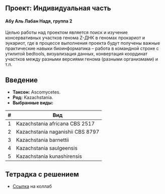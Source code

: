 ## Проект: Индивидуальная часть
#### Абу Аль Лабан Надя, группа 2

Целью работы над проектом является поиск и изучение консервативных участков генома Z-ДНК в геномах прокариот и эукариот, где в процессе выполнения проекта будут получены важные практические навыки биоинформатика – работа в командной строке с утилитой bedtools, визуализация данных, конвертация координат участков между разными версиями генома (разными организмами) и т.п.  

Введение
---
- **Таксон:** Ascomycetes.  
- **Род:** Kazachstania.  
- **Выбранные виды:**  

| # | Вид                              |
|---|----------------------------------|
| 1 | Kazachstania africana CBS 2517   |
| 2 | Kazachstania naganishii CBS 8797 |
| 3 | Kazachstania barnettii           |
| 4 | Kazachstania saulgeensis         |
| 5 | Kazachstania kunashirensis       |

Тетрадка с решением
---
- [Ссылка]() на коллаб
